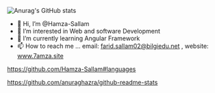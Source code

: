 
![Anurag's GitHub stats](https://github-readme-stats.vercel.app/api?username=Hamza-Sallam&show_icons=true&theme=algolia )








- 👋 Hi, I’m @Hamza-Sallam
- 👀 I’m interested in Web and software Development 
- 🌱 I’m currently learning Angular Framework
- 📫 How to reach me ... email: farid.sallam02@bilgiedu.net , website: www.7amza.site

<!---
Hamza-Sallam/Hamza-Sallam is a ✨ special ✨ repository because its `README.md` (this file) appears on your GitHub profile.
You can click the Preview link to take a look at your changes.
--->


https://github.com/Hamza-Sallam#languages

https://github.com/anuraghazra/github-readme-stats
